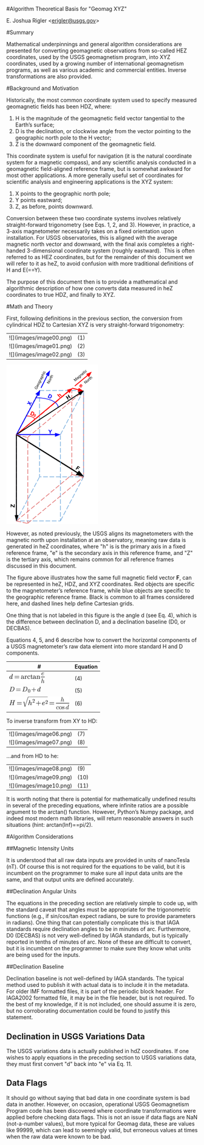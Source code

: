 
#Algorithm Theoretical Basis for "Geomag XYZ"

E. Joshua Rigler &lt;[erigler@usgs.gov](mailto:erigler@usgs.gov)&gt;

#Summary

Mathematical underpinnings and general algorithm considerations are presented for converting geomagnetic observations from so-called HEZ coordinates, used by the USGS geomagnetism program, into XYZ coordinates, used by a growing number of international geomagnetism programs, as well as various academic and commercial entities. Inverse transformations are also provided.

#Background and Motivation

Historically, the most common coordinate system used to specify measured geomagnetic fields has been HDZ, where:



1.  H is the magnitude of the geomagnetic field vector tangential to the Earth&rsquo;s surface;
2.  D is the declination, or clockwise angle from the vector pointing to the geographic north pole to the H vector;
3.  Z is the downward component of the geomagnetic field.



This coordinate system is useful for navigation (it is the natural coordinate system for a magnetic compass), and any scientific analysis conducted in a geomagnetic field-aligned reference frame, but is somewhat awkward for most other applications. A more generally useful set of coordinates for scientific analysis and engineering applications is the XYZ system:



1.  X points to the geographic north pole;
2.  Y points eastward;
3.  Z, as before, points downward.



Conversion between these two coordinate systems involves relatively straight-forward trigonometry (see Eqs. 1, 2, and 3). However, in practice, a 3-axis magnetometer necessarily takes on a fixed orientation upon installation. For USGS observatories, this is aligned with the average magnetic north vector and downward, with the final axis completes a right-handed 3-dimensional coordinate system (roughly eastward). &nbsp;This is often referred to as HEZ coordinates, but for the remainder of this document we will refer to it as heZ, to avoid confusion with more traditional definitions of H and E(==Y).


The purpose of this document then is to provide a mathematical and algorithmic description of how one converts data measured in heZ coordinates to true HDZ, and finally to XYZ.



#Math and Theory

First, following definitions in the previous section, the conversion from cylindrical HDZ to Cartesian XYZ is very straight-forward trigonometry:


[](#)[](#)<table cellpadding="0" cellspacing="0" class="c14">
<tbody>
  <tr>
    <td>![](images/image00.png)</td>
    <td >(1)</td>
  </tr>
  <tr>
    <td>![](images/image01.png)</td>
    <td>(2)</td>
  </tr>
  <tr class="c5">
    <td>![](images/image02.png)</td>
    <td>(3)</td>
  </tr>
</tbody>
</table>

<span style="overflow: hidden; display: inline-block; margin: 0.00px 0.00px; border: 0.00px solid #000000; transform: rotate(0.00rad) translateZ(0px); -webkit-transform: rotate(0.00rad) translateZ(0px); width: 243.38px; height: 418.50px;">![](images/image11.png)</span>


However, as noted previously, the USGS aligns its magnetometers with the magnetic north upon installation at an observatory, meaning raw data is generated in heZ coordinates, where "h" is is the primary axis in a fixed reference frame, "e" is the secondary axis in this reference frame, and "Z" is the tertiary axis, which remains common for all reference frames discussed in this document.


The figure above illustrates how the same full magnetic field vector **F**, can be represented in heZ, HDZ, and XYZ coordinates. Red objects are specific to the magnetometer&rsquo;s reference frame, while blue objects are specific to the geographic reference frame. Black is common to all frames considered here, and dashed lines help define Cartesian grids.



One thing that is not labeled in this figure is the angle d (see Eq. 4), which is the difference between declination D, and a declination baseline (D0, or DECBAS).


Equations 4, 5, and 6 describe how to convert the horizontal components of a USGS magnetometer&rsquo;s raw data element into more standard H and D components.

#|Equation
---|-----------------------
![](images/image03.png)|(4)
![](images/image04.png)|(5)
![](images/image05.png)|(6)



To inverse transform from XY to HD:

[](#)[](#)<table>
  <tbody>
    <tr>
      <td>![](images/image06.png)</td>
      <td>(7)</td>
    </tr>
    <tr>
      <td>![](images/image07.png)</td>
      <td>(8)</td>
    </tr>
  </tbody>
</table>


...and from HD to he:

[](#)[](#)<table>
  <tbody>
    <tr>
      <td>![](images/image08.png)</td>
      <td>(9)</td>
    </tr>
    <tr>
      <td>![](images/image09.png)</td>
      <td>(10)</td>
    </tr>
    <tr>
      <td>![](images/image10.png)</td>
      <td>(11)</td>
    </tr>
  </tbody>
</table>


It is worth noting that there is potential for mathematically undefined results in several of the preceding equations, where infinite ratios are a possible argument to the arctan() function. However, Python&rsquo;s Numpy package, and indeed most modern math libraries, will return reasonable answers in such situations (hint: arctan(Inf)==pi/2).


#Algorithm&nbsp;Considerations

##Magnetic Intensity Units

It is understood that all raw data inputs are provided in units of nanoTesla (nT). Of course this is not required for the equations to be valid, but it is incumbent on the programmer to make sure all input data units are the same, and that output units are defined accurately.

##Declination Angular Units

The equations in the preceding section are relatively simple to code up, with the standard caveat that angles must be appropriate for the trigonometric functions (e.g., if sin/cos/tan expect radians, be sure to provide parameters in radians). One thing that can potentially complicate this is that IAGA standards require declination angles to be in minutes of arc. Furthermore, D0&nbsp;(DECBAS)&nbsp;is not very well-defined by IAGA standards, but is typically reported in tenths of minutes of arc. None of these are difficult to convert, but it is incumbent on the programmer to make sure they know what units are being used for the inputs.

##Declination Baseline

Declination baseline is not well-defined by IAGA standards. The typical method used to publish it with actual data is to include it in the metadata. For older IMF formatted files, it is part of the periodic block header. For IAGA2002 formatted file, it may&nbsp;be in the file header, but is not required. To the best of my knowledge, if it is not included, one should assume it is zero, but no corroborating documentation could be found to justify this statement.

## Declination in USGS Variations Data

The&nbsp;USGS variations data is actually published in hdZ coordinates. If one wishes to apply equations in the preceding section to USGS variations data, they must first convert "d" back into "e" via Eq. 11.

## Data Flags

It should go without saying that bad data in one coordinate system is bad data in another. However, on occasion, operational USGS Geomagnetism Program code has been discovered where coordinate transformations were applied before&nbsp;checking data flags. This is not an issue if data flags are NaN (not-a-number values), but more typical for Geomag data, these are values like 99999, which can lead to seemingly valid, but erroneous values at times when the raw data were known to be bad.
